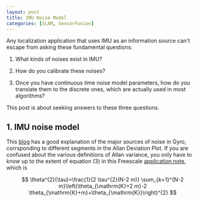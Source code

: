 ```yaml
---
layout: post
title: IMU Noise Model
categories: [SLAM, SensorFusion]
---
```


Any localization application that uses IMU as an information source can't escape from asking these fundamental questions:

1. What kinds of noises exist in IMU?

2. How do you calibrate these noises?

3. Once you have continuous time noise model parameters, how do you translate them to the discrete ones, which are actually used in most algorithms?

This post is about seeking answers to these three questions.

## 1. IMU noise model

This [blog](https://www.numerickly.com/2019/10/03/allan-variance-and-its-use-in-characterizing-inertial-measurement-unit-errors/) has a good explanation of the major sources of noise in Gyro, corrsponding to different segments in the Allan Deviation Plot. If you are confused about the various definitions of Allan variance, you only have to know up to the extent of equation (3) in this Freescale [application note](https://www.nxp.com/docs/en/application-note/AN5087.pdf), which is 

$$ \theta^{2}(\tau)=\frac{1}{2 \tau^{2}(N-2 m)} \sum_{k=1}^{N-2 m}\left(\theta_{\mathrm{K}+2 m}-2 \theta_{\mathrm{K}+m}+\theta_{\mathrm{K}}\right)^{2} $$

